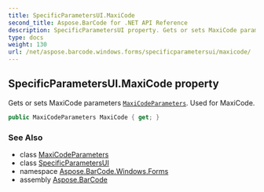 ```yaml
---
title: SpecificParametersUI.MaxiCode
second_title: Aspose.BarCode for .NET API Reference
description: SpecificParametersUI property. Gets or sets MaxiCode parameters MaxiCodeParameters. Used for MaxiCode
type: docs
weight: 130
url: /net/aspose.barcode.windows.forms/specificparametersui/maxicode/
---
```

## SpecificParametersUI.MaxiCode property

Gets or sets MaxiCode parameters [`MaxiCodeParameters`](../../../aspose.barcode.generation/maxicodeparameters/). Used for MaxiCode.

```csharp
public MaxiCodeParameters MaxiCode { get; }
```

### See Also

* class [MaxiCodeParameters](../../../aspose.barcode.generation/maxicodeparameters/)
* class [SpecificParametersUI](../)
* namespace [Aspose.BarCode.Windows.Forms](../../specificparametersui/)
* assembly [Aspose.BarCode](../../../)


